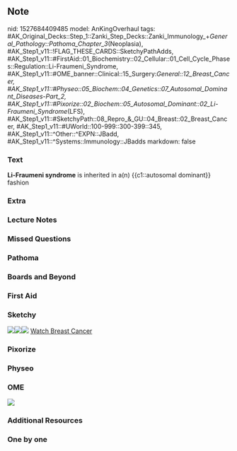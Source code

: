 ## Note
nid: 1527684409485
model: AnKingOverhaul
tags: #AK_Original_Decks::Step_1::Zanki_Step_Decks::Zanki_Immunology_+_General_Pathology::Pathoma_Chapter_3_(Neoplasia), #AK_Step1_v11::!FLAG_THESE_CARDS::SketchyPathAdds, #AK_Step1_v11::#FirstAid::01_Biochemistry::02_Cellular::01_Cell_Cycle_Phases::Regulation::Li-Fraumeni_Syndrome, #AK_Step1_v11::#OME_banner::Clinical::15_Surgery:_General::12_Breast_Cancer, #AK_Step1_v11::#Physeo::05_Biochem::04_Genetics::07_Autosomal_Dominant_Diseases_-_Part_2, #AK_Step1_v11::#Pixorize::02_Biochem::05_Autosomal_Dominant::02_Li-Fraumeni_Syndrome_(LFS), #AK_Step1_v11::#SketchyPath::08_Repro_&_GU::04_Breast::02_Breast_Cancer, #AK_Step1_v11::#UWorld::100-999::300-399::345, #AK_Step1_v11::^Other::^EXPN::JBadd, #AK_Step1_v11::^Systems::Immunology::JBadds
markdown: false

### Text
<b>Li-Fraumeni syndrome</b> is inherited in a(n) {{c1::autosomal
dominant}} fashion

### Extra


### Lecture Notes


### Missed Questions


### Pathoma


### Boards and Beyond


### First Aid


### Sketchy
<img src=
"11.%20Breast%20Cancer%20Li-Fraumeni%20Autosomal%20Dominant.jpg"
class="resizer"><img src="8.%20Breast%20Cancer%20Li-Fraumeni.jpg"
class="resizer"><img src="Complete%20Image.jpg" class="resizer">
<a href=
"https://dashboard.sketchy.com/study/medical/courses/medical-pathophysiology/units/medical-pathophysiology-reproductive-gu/videos/medical-pathophysiology-reproductive-and-gu-breast-breast-cancer?utm_source=anki&utm_medium=partnership&utm_campaign=february_update&utm_content=medical">
Watch Breast Cancer</a>

### Pixorize


### Physeo


### OME
<div class="ome-widget">
  <a href=
  "https://onlinemeded.org/spa/surgery-general/breast-cancer/acquire?ref=anki">
  <img src="_OME_AnkiFlashcards_Lesson_6.png"></a>
</div>

### Additional Resources


### One by one

